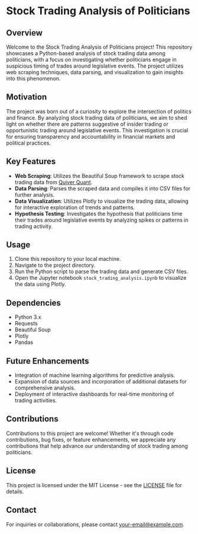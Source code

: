 # Stock Trading Analysis of Politicians

## Overview

Welcome to the Stock Trading Analysis of Politicians project! This repository showcases a Python-based analysis of stock trading data among politicians, with a focus on investigating whether politicians engage in suspicious timing of trades around legislative events. The project utilizes web scraping techniques, data parsing, and visualization to gain insights into this phenomenon.

## Motivation

The project was born out of a curiosity to explore the intersection of politics and finance. By analyzing stock trading data of politicians, we aim to shed light on whether there are patterns suggestive of insider trading or opportunistic trading around legislative events. This investigation is crucial for ensuring transparency and accountability in financial markets and political practices.

## Key Features

- **Web Scraping**: Utilizes the Beautiful Soup framework to scrape stock trading data from [Quiver Quant](https://www.quiverquant.com/congresstrading).
- **Data Parsing**: Parses the scraped data and compiles it into CSV files for further analysis.
- **Data Visualization**: Utilizes Plotly to visualize the trading data, allowing for interactive exploration of trends and patterns.
- **Hypothesis Testing**: Investigates the hypothesis that politicians time their trades around legislative events by analyzing spikes or patterns in trading activity.

## Usage

1. Clone this repository to your local machine.
2. Navigate to the project directory.
3. Run the Python script to parse the trading data and generate CSV files.
4. Open the Jupyter notebook `stock_trading_analysis.ipynb` to visualize the data using Plotly.

## Dependencies

- Python 3.x
- Requests
- Beautiful Soup
- Plotly
- Pandas

## Future Enhancements

- Integration of machine learning algorithms for predictive analysis.
- Expansion of data sources and incorporation of additional datasets for comprehensive analysis.
- Deployment of interactive dashboards for real-time monitoring of trading activities.

## Contributions

Contributions to this project are welcome! Whether it's through code contributions, bug fixes, or feature enhancements, we appreciate any contributions that help advance our understanding of stock trading among politicians.

## License

This project is licensed under the MIT License - see the [LICENSE](LICENSE) file for details.

## Contact

For inquiries or collaborations, please contact [your-email@example.com](mailto:your-email@example.com).
